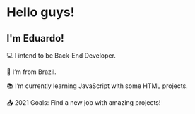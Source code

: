 # Hello guys! 

## I'm Eduardo!

:computer: I intend to be Back-End Developer.

:house_with_garden: I’m from Brazil.

:books: I’m currently learning JavaScript with some HTML projects.

:outbox_tray: 2021 Goals: Find a new job with amazing projects!
